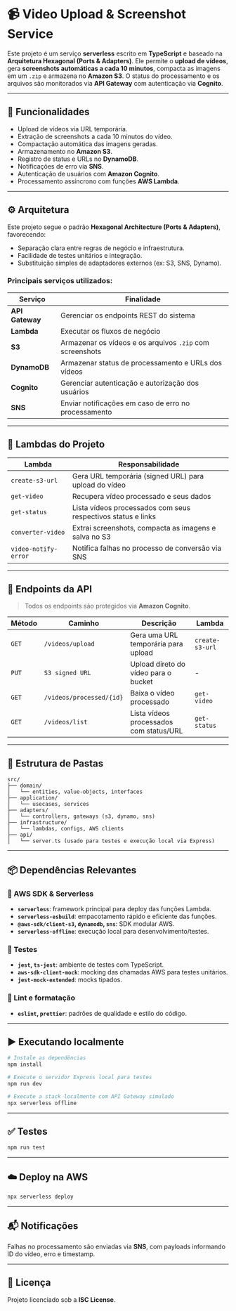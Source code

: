 # 📹 Video Upload & Screenshot Service

Este projeto é um serviço **serverless** escrito em **TypeScript** e baseado na **Arquitetura Hexagonal (Ports & Adapters)**. Ele permite o **upload de vídeos**, gera **screenshots automáticas a cada 10 minutos**, compacta as imagens em um `.zip` e armazena no **Amazon S3**. O status do processamento e os arquivos são monitorados via **API Gateway** com autenticação via **Cognito**.

---

## 🚀 Funcionalidades

- Upload de vídeos via URL temporária.
- Extração de screenshots a cada 10 minutos do vídeo.
- Compactação automática das imagens geradas.
- Armazenamento no **Amazon S3**.
- Registro de status e URLs no **DynamoDB**.
- Notificações de erro via **SNS**.
- Autenticação de usuários com **Amazon Cognito**.
- Processamento assíncrono com funções **AWS Lambda**.

---

## ⚙️ Arquitetura

Este projeto segue o padrão **Hexagonal Architecture (Ports & Adapters)**, favorecendo:

- Separação clara entre regras de negócio e infraestrutura.
- Facilidade de testes unitários e integração.
- Substituição simples de adaptadores externos (ex: S3, SNS, Dynamo).

### Principais serviços utilizados:

| Serviço       | Finalidade                                                                 |
|---------------|-----------------------------------------------------------------------------|
| **API Gateway** | Gerenciar os endpoints REST do sistema                                     |
| **Lambda**      | Executar os fluxos de negócio                                              |
| **S3**          | Armazenar os vídeos e os arquivos `.zip` com screenshots                  |
| **DynamoDB**    | Armazenar status de processamento e URLs dos vídeos                       |
| **Cognito**     | Gerenciar autenticação e autorização dos usuários                         |
| **SNS**         | Enviar notificações em caso de erro no processamento                      |

---

## 🧠 Lambdas do Projeto

| Lambda               | Responsabilidade                                                      |
|----------------------|-----------------------------------------------------------------------|
| `create-s3-url`      | Gera URL temporária (signed URL) para upload do vídeo                |
| `get-video`          | Recupera vídeo processado e seus dados                                |
| `get-status`         | Lista vídeos processados com seus respectivos status e links          |
| `converter-video`    | Extrai screenshots, compacta as imagens e salva no S3                 |
| `video-notify-error` | Notifica falhas no processo de conversão via SNS                     |

---

## 📡 Endpoints da API

> Todos os endpoints são protegidos via **Amazon Cognito**.

| Método | Caminho                      | Descrição                                     | Lambda               |
|--------|------------------------------|-----------------------------------------------|----------------------|
| `GET`  | `/videos/upload`             | Gera uma URL temporária para upload           | `create-s3-url`      |
| `PUT`  | `S3 signed URL`              | Upload direto do vídeo para o bucket          | -                    |
| `GET`  | `/videos/processed/{id}`     | Baixa o vídeo processado                      | `get-video`          |
| `GET`  | `/videos/list`               | Lista vídeos processados com status/URL       | `get-status`         |

---

## 📁 Estrutura de Pastas

```
src/
├── domain/
│   └── entities, value-objects, interfaces
├── application/
│   └── usecases, services
├── adapters/
│   └── controllers, gateways (s3, dynamo, sns)
├── infrastructure/
│   └── lambdas, configs, AWS clients
├── api/
│   └── server.ts (usado para testes e execução local via Express)
```

---

## 📦 Dependências Relevantes

### 🧱 AWS SDK & Serverless

- **`serverless`**: framework principal para deploy das funções Lambda.
- **`serverless-esbuild`**: empacotamento rápido e eficiente das funções.
- **`@aws-sdk/client-s3`, `dynamodb`, `sns`**: SDK modular AWS.
- **`serverless-offline`**: execução local para desenvolvimento/testes.

### 🧪 Testes

- **`jest`, `ts-jest`**: ambiente de testes com TypeScript.
- **`aws-sdk-client-mock`**: mocking das chamadas AWS para testes unitários.
- **`jest-mock-extended`**: mocks tipados.

### 💅 Lint e formatação

- **`eslint`, `prettier`**: padrões de qualidade e estilo do código.

---

## ▶️ Executando localmente

```bash
# Instale as dependências
npm install

# Execute o servidor Express local para testes
npm run dev

# Execute a stack localmente com API Gateway simulado
npx serverless offline
```

---

## ✅ Testes

```bash
npm run test
```

---

## ☁️ Deploy na AWS

```bash
npx serverless deploy
```

---

## 📬 Notificações

Falhas no processamento são enviadas via **SNS**, com payloads informando ID do vídeo, erro e timestamp.

---

## 📄 Licença

Projeto licenciado sob a **ISC License**.